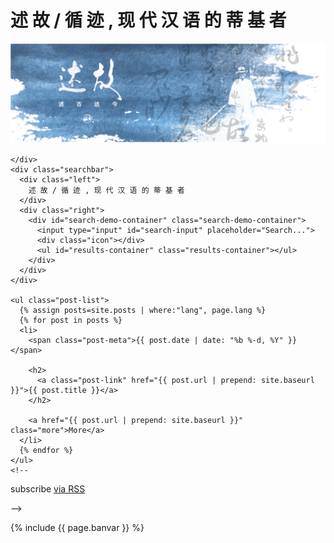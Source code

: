 <div class="home-page">

  <div class="container">
    <h1 class="page-heading">述 故 / 循 迹 , 现 代 汉 语 的 蒂 基 者</h1>
    <div class="home-banner">
      <img alt="" src="/assets/images/banner.png">

    </div>
    <div class="searchbar">
      <div class="left">
        述 故 / 循 迹 , 现 代 汉 语 的 蒂 基 者
      </div>
      <div class="right">
        <div id="search-demo-container" class="search-demo-container">
          <input type="input" id="search-input" placeholder="Search...">
          <div class="icon"></div>
          <ul id="results-container" class="results-container"></ul>
        </div>
      </div>
    </div>

    <ul class="post-list">
      {% assign posts=site.posts | where:"lang", page.lang %}
      {% for post in posts %}
      <li>
        <span class="post-meta">{{ post.date | date: "%b %-d, %Y" }}</span>

        <h2>
          <a class="post-link" href="{{ post.url | prepend: site.baseurl }}">{{ post.title }}</a>
        </h2>

        <a href="{{ post.url | prepend: site.baseurl }}" class="more">More</a>
      </li>
      {% endfor %}
    </ul>
    <!--
  <p class="rss-subscribe">subscribe <a href="{{ "/feed.xml" | prepend: site.baseurl }}">via RSS</a></p> -->

{% include {{ page.banvar }} %}

  </div>
</div>

<script src="{{ site.baseurl }}/assets/js/simple-jekyll-search.js"></script>

<script>
  window.simpleJekyllSearch = new SimpleJekyllSearch({
    searchInput: document.getElementById('search-input'),
    resultsContainer: document.getElementById('results-container'),
    json: '{{ site.baseurl }}/search-cn.json',
    searchResultTemplate: '<li><a href="{url}?query={query}" title="{desc}">{title}</a></li>',
    noResultsText: '<li>No results found.</li>',
    limit: 10,
    fuzzy: false,
    exclude: ['Welcome']
  })
</script>
